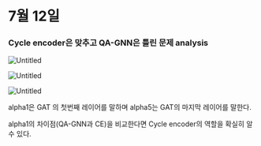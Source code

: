 # 7월 12일

### Cycle encoder은 맞추고 QA-GNN은 틀린 문제 analysis

![Untitled](7%E1%84%8B%E1%85%AF%E1%86%AF%2012%E1%84%8B%E1%85%B5%E1%86%AF%20b3fc8226afdb402c98a92c253a0228d2/Untitled.png)

![Untitled](7%E1%84%8B%E1%85%AF%E1%86%AF%2012%E1%84%8B%E1%85%B5%E1%86%AF%20b3fc8226afdb402c98a92c253a0228d2/Untitled%201.png)

![Untitled](7%E1%84%8B%E1%85%AF%E1%86%AF%2012%E1%84%8B%E1%85%B5%E1%86%AF%20b3fc8226afdb402c98a92c253a0228d2/Untitled%202.png)

alpha1은 GAT 의 첫번째 레이어를 말하며 alpha5는 GAT의 마지막 레이어를 말한다.

alpha1의 차이점(QA-GNN과 CE)을 비교한다면 Cycle encoder의 역할을 확실히 알 수 있다.
